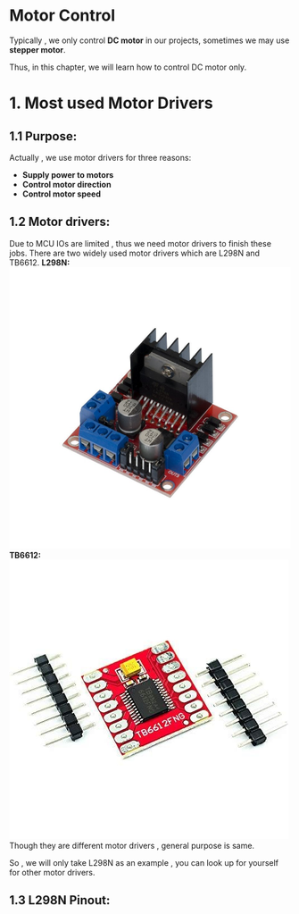 # Motor Control
Typically , we only control **DC motor** in our projects, sometimes we may use **stepper motor**.

Thus, in this chapter, we will learn how to control DC motor only.
# 1. Most used Motor Drivers
## 1.1 Purpose:
Actually , we use motor drivers for three reasons:
- **Supply power to motors**
- **Control motor direction**
- **Control motor speed**
## 1.2 Motor drivers:
Due to MCU IOs are limited , thus we need motor drivers to finish these jobs.
There are two widely used motor drivers which are L298N and TB6612.
**L298N:**  
![L298N motor driver](pics/demoPics/8-1L298N.png)  
**TB6612:**  
![TB612FNG motor driver](pics/deomPics/../demoPics/8-2TB6612.png)
Though they are different motor drivers , general purpose is same.

So , we will only take L298N as an example , you can look up for yourself for other motor drivers.

## 1.3 L298N Pinout:
